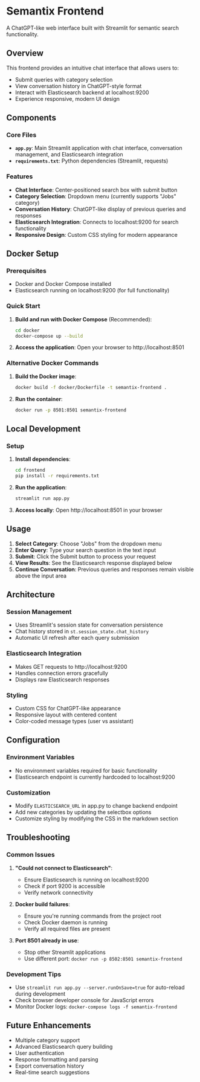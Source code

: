 # Semantix Frontend

A ChatGPT-like web interface built with Streamlit for semantic search functionality.

## Overview

This frontend provides an intuitive chat interface that allows users to:
- Submit queries with category selection
- View conversation history in ChatGPT-style format
- Interact with Elasticsearch backend at localhost:9200
- Experience responsive, modern UI design

## Components

### Core Files

- **`app.py`**: Main Streamlit application with chat interface, conversation management, and Elasticsearch integration
- **`requirements.txt`**: Python dependencies (Streamlit, requests)

### Features

- **Chat Interface**: Center-positioned search box with submit button
- **Category Selection**: Dropdown menu (currently supports "Jobs" category)
- **Conversation History**: ChatGPT-like display of previous queries and responses
- **Elasticsearch Integration**: Connects to localhost:9200 for search functionality
- **Responsive Design**: Custom CSS styling for modern appearance

## Docker Setup

### Prerequisites

- Docker and Docker Compose installed
- Elasticsearch running on localhost:9200 (for full functionality)

### Quick Start

1. **Build and run with Docker Compose** (Recommended):
   ```bash
   cd docker
   docker-compose up --build
   ```

2. **Access the application**:
   Open your browser to http://localhost:8501

### Alternative Docker Commands

1. **Build the Docker image**:
   ```bash
   docker build -f docker/Dockerfile -t semantix-frontend .
   ```

2. **Run the container**:
   ```bash
   docker run -p 8501:8501 semantix-frontend
   ```

## Local Development

### Setup

1. **Install dependencies**:
   ```bash
   cd frontend
   pip install -r requirements.txt
   ```

2. **Run the application**:
   ```bash
   streamlit run app.py
   ```

3. **Access locally**:
   Open http://localhost:8501 in your browser

## Usage

1. **Select Category**: Choose "Jobs" from the dropdown menu
2. **Enter Query**: Type your search question in the text input
3. **Submit**: Click the Submit button to process your request
4. **View Results**: See the Elasticsearch response displayed below
5. **Continue Conversation**: Previous queries and responses remain visible above the input area

## Architecture

### Session Management
- Uses Streamlit's session state for conversation persistence
- Chat history stored in `st.session_state.chat_history`
- Automatic UI refresh after each query submission

### Elasticsearch Integration
- Makes GET requests to http://localhost:9200
- Handles connection errors gracefully
- Displays raw Elasticsearch responses

### Styling
- Custom CSS for ChatGPT-like appearance
- Responsive layout with centered content
- Color-coded message types (user vs assistant)

## Configuration

### Environment Variables
- No environment variables required for basic functionality
- Elasticsearch endpoint is currently hardcoded to localhost:9200

### Customization
- Modify `ELASTICSEARCH_URL` in app.py to change backend endpoint
- Add new categories by updating the selectbox options
- Customize styling by modifying the CSS in the markdown section

## Troubleshooting

### Common Issues

1. **"Could not connect to Elasticsearch"**:
   - Ensure Elasticsearch is running on localhost:9200
   - Check if port 9200 is accessible
   - Verify network connectivity

2. **Docker build failures**:
   - Ensure you're running commands from the project root
   - Check Docker daemon is running
   - Verify all required files are present

3. **Port 8501 already in use**:
   - Stop other Streamlit applications
   - Use different port: `docker run -p 8502:8501 semantix-frontend`

### Development Tips

- Use `streamlit run app.py --server.runOnSave=true` for auto-reload during development
- Check browser developer console for JavaScript errors
- Monitor Docker logs: `docker-compose logs -f semantix-frontend`

## Future Enhancements

- Multiple category support
- Advanced Elasticsearch query building
- User authentication
- Response formatting and parsing
- Export conversation history
- Real-time search suggestions